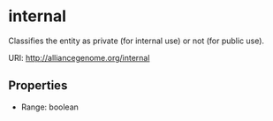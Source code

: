 # internal

Classifies the entity as private (for internal use) or not (for public use).

URI: http://alliancegenome.org/internal



<!-- no inheritance hierarchy -->


## Properties

 * Range: boolean


